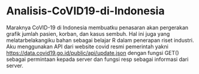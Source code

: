 # Analisis-CoVID19-di-Indonesia
Maraknya CoVID-19 di Indonesia membuatku penasaran akan pergerakan grafik jumlah pasien, korban, dan kasus sembuh. 
Hal ini juga yang melatarbelakangiku bahan sebagai belajar R dalam penerapan riset industri. 
Aku menggunakan API dari website covid resmi pemerintah yakni https://data.covid19.go.id/public/api/update.json dengan fungsi GET() 
sebagai permintaan kepada server dan fungsi resp sebagai informasi dari server.
